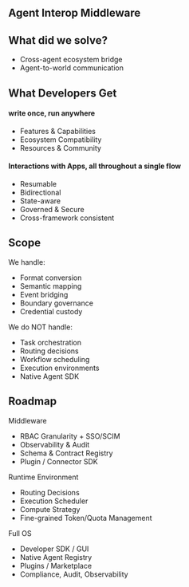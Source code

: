 ## Agent Interop Middleware

## What did we solve?
- Cross-agent ecosystem bridge
- Agent-to-world communication

## What Developers Get

#### write once, run anywhere
- Features & Capabilities
- Ecosystem Compatibility
- Resources & Community
#### Interactions with Apps, all throughout a single flow
- Resumable
- Bidirectional
- State-aware
- Governed & Secure
- Cross-framework consistent

## Scope

We handle:
- Format conversion
- Semantic mapping
- Event bridging
- Boundary governance
- Credential custody

We do NOT handle:
- Task orchestration
- Routing decisions
- Workflow scheduling
- Execution environments
- Native Agent SDK

## Roadmap

Middleware
- RBAC Granularity + SSO/SCIM
- Observability & Audit
- Schema & Contract Registry
- Plugin / Connector SDK

Runtime Environment
- Routing Decisions
- Execution Scheduler
- Compute Strategy
- Fine-grained Token/Quota Management

Full OS
- Developer SDK / GUI
- Native Agent Registry
- Plugins / Marketplace
- Compliance, Audit, Observability
